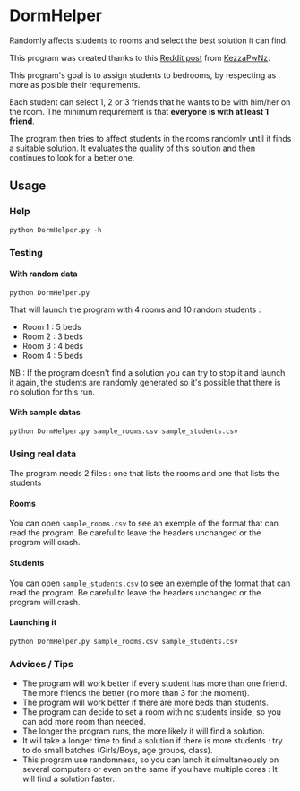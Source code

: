 # DormHelper
Randomly affects students to rooms and select the best solution it can find.

This program was created thanks to this [Reddit post](https://www.reddit.com/r/Python/comments/7zwjzj/need_help_to_fix_this_program_bed_buddies/) from [KezzaPwNz](https://www.reddit.com/user/KezzaPwNz).

This program's goal is to assign students to bedrooms, by respecting as more as posible their requirements.

Each student can select 1, 2 or 3 friends that he wants to be with him/her on the room. 
The minimum requirement is that **everyone is with at least 1 friend**.

The program then tries to affect students in the rooms randomly until it finds a suitable solution. It evaluates the quality of this solution and then continues to look for a better one.

## Usage
### Help
`python DormHelper.py -h`

### Testing 
#### With random data
`python DormHelper.py`

That will launch the program with 4 rooms and 10 random students :
* Room 1 : 5 beds
* Room 2 : 3 beds
* Room 3 : 4 beds
* Room 4 : 5 beds

NB : If the program doesn't find a solution you can try to stop it and launch it again, the students are randomly generated so it's possible that there is no solution for this run.

#### With sample datas
`python DormHelper.py sample_rooms.csv sample_students.csv`

### Using real data
The program needs 2 files : one that lists the rooms and one that lists the students
#### Rooms
You can open `sample_rooms.csv` to see an exemple of the format that can read the program.
Be careful to leave the headers unchanged or the program will crash.

#### Students
You can open `sample_students.csv` to see an exemple of the format that can read the program.
Be careful to leave the headers unchanged or the program will crash.

#### Launching it
`python DormHelper.py sample_rooms.csv sample_students.csv`

### Advices / Tips
* The program will work better if every student has more than one friend. The more friends the better (no more than 3 for the moment).
* The program will work better if there are more beds than students.
* The program can decide to set a room with no students inside, so you can add more room than needed.
* The longer the program runs, the more likely it will find a solution.
* It will take a longer time to find a solution if there is more students : try to do small batches (Girls/Boys, age groups, class).
* This program use randomness, so you can lanch it simultaneously on several computers or even on the same if you have multiple cores : It will find a solution faster.
